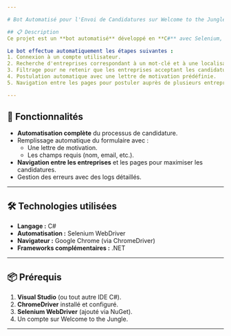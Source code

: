 ```yaml
---

# Bot Automatisé pour l'Envoi de Candidatures sur Welcome to the Jungle  

## 📋 Description  
Ce projet est un **bot automatisé** développé en **C#** avec Selenium, conçu pour faciliter l'envoi de candidatures spontanées sur la plateforme **Welcome to the Jungle**.  

Le bot effectue automatiquement les étapes suivantes :  
1. Connexion à un compte utilisateur.  
2. Recherche d'entreprises correspondant à un mot-clé et à une localisation spécifiques.  
3. Filtrage pour ne retenir que les entreprises acceptant les candidatures spontanées.  
4. Postulation automatique avec une lettre de motivation prédéfinie.  
5. Navigation entre les pages pour postuler auprès de plusieurs entreprises sans duplication.  

---
```


## 🚀 Fonctionnalités  
- **Automatisation complète** du processus de candidature.  
- Remplissage automatique du formulaire avec :  
  - Une lettre de motivation.  
  - Les champs requis (nom, email, etc.).  
- **Navigation entre les entreprises** et les pages pour maximiser les candidatures.  
- Gestion des erreurs avec des logs détaillés.  

---

## 🛠️ Technologies utilisées  
- **Langage :** C#  
- **Automatisation :** Selenium WebDriver  
- **Navigateur :** Google Chrome (via ChromeDriver)  
- **Frameworks complémentaires :** .NET  

---

## 📦 Prérequis  
1. **Visual Studio** (ou tout autre IDE C#).  
2. **ChromeDriver** installé et configuré.  
3. **Selenium WebDriver** (ajouté via NuGet).  
4. Un compte sur Welcome to the Jungle.  

---
